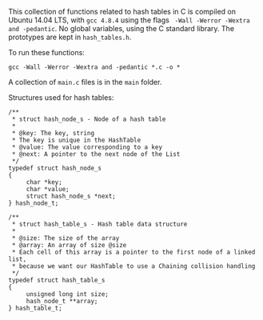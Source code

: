 This collection of functions related to hash tables in C is compiled on Ubuntu 14.04 LTS, with `gcc 4.8.4` using the flags ` -Wall -Werror -Wextra and -pedantic`. No global variables, using the C standard library. The prototypes are kept in `hash_tables.h`. 

To run these functions:

`gcc -Wall -Werror -Wextra and -pedantic *.c -o *`

A collection of `main.c` files is in the `main` folder.



Structures used for hash tables:

```
/**
 * struct hash_node_s - Node of a hash table
 *
 * @key: The key, string
 * The key is unique in the HashTable
 * @value: The value corresponding to a key
 * @next: A pointer to the next node of the List
 */
typedef struct hash_node_s
{
     char *key;
     char *value;
     struct hash_node_s *next;
} hash_node_t;
```

```
/**
 * struct hash_table_s - Hash table data structure
 *
 * @size: The size of the array
 * @array: An array of size @size
 * Each cell of this array is a pointer to the first node of a linked list,
 * because we want our HashTable to use a Chaining collision handling
 */
typedef struct hash_table_s
{
     unsigned long int size;
     hash_node_t **array;
} hash_table_t;
```




